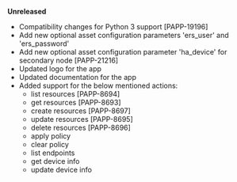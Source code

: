 **Unreleased**
* Compatibility changes for Python 3 support [PAPP-19196]
* Add new optional asset configuration parameters 'ers\_user' and 'ers\_password'
* Add new optional asset configuration parameter 'ha\_device' for secondary node [PAPP-21216]
* Updated logo for the app
* Updated documentation for the app
* Added support for the below mentioned actions:
    + list resources [PAPP-8694]
    + get resources [PAPP-8693]
    + create resources [PAPP-8697]
    + update resources [PAPP-8695]
    + delete resources [PAPP-8696]
    + apply policy
    + clear policy
    + list endpoints
    + get device info
    + update device info
